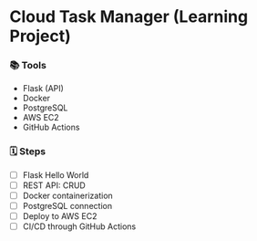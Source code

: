# Cloud Task Manager (Learning Project)


### 📚 Tools
- Flask (API)
- Docker
- PostgreSQL
- AWS EC2
- GitHub Actions

### 🗓️ Steps
- [ ] Flask Hello World 
- [ ] REST API: CRUD 
- [ ] Docker containerization
- [ ] PostgreSQL connection
- [ ] Deploy to AWS EC2
- [ ] CI/CD through GitHub Actions
